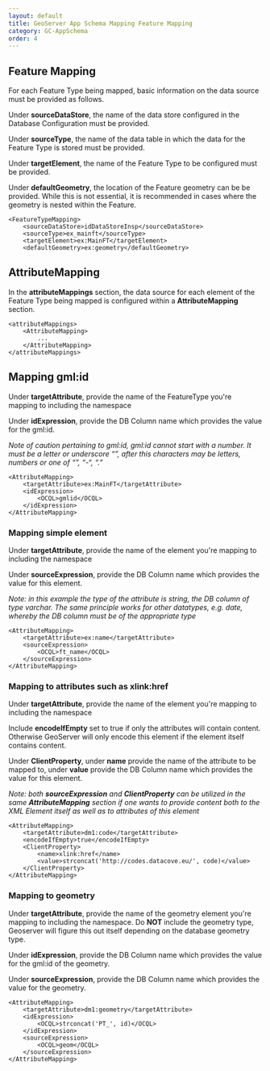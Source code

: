 ```yaml
---
layout: default
title: GeoServer App Schema Mapping Feature Mapping
category: GC-AppSchema
order: 4
---
```


## Feature Mapping
For each Feature Type being mapped, basic information on the data source must be provided as follows.

Under **sourceDataStore**, the name of the data store configured in the Database Configuration must be provided.

Under **sourceType**, the name of the data table in which the data for the Feature Type is stored must be provided.

Under **targetElement**, the name of the Feature Type to be configured must be provided.

Under **defaultGeometry**, the location of the Feature geometry can be be provided. While this is not essential, it is recommended in cases where the geometry is nested within the Feature.


```
<FeatureTypeMapping>
	<sourceDataStore>idDataStoreInsp</sourceDataStore>
	<sourceType>ex_mainft</sourceType>
	<targetElement>ex:MainFT</targetElement>
	<defaultGeometry>ex:geometry</defaultGeometry> 
```

## AttributeMapping
In the **attributeMappings** section, the data source for each element of the Feature Type being mapped is configured within a **AttributeMapping** section.
```
<attributeMappings>
	<AttributeMapping>
		...
	</AttributeMapping>
</attributeMappings>
```

## Mapping gml:id

Under **targetAttribute**, provide the name of the FeatureType you're mapping to including the namespace

Under **idExpression**, provide the DB Column name which provides the value for the gml:id.

*Note of caution pertaining to gml:id, gml:id cannot start with a number. It must be a letter or underscore “_”, after this characters may be letters, numbers or one of “_”, “-“, “.”*

```
<AttributeMapping>
	<targetAttribute>ex:MainFT</targetAttribute>
	<idExpression>
		<OCQL>gmlid</OCQL>
	</idExpression>
</AttributeMapping>
```


### Mapping simple element

Under **targetAttribute**, provide the name of the element you're mapping to including the namespace

Under **sourceExpression**, provide the DB Column name which provides the value for this element.

*Note: in this example the type of the attribute is string, the DB column of type varchar. The same principle works for other datatypes, e.g. date, whereby the DB column must be of the appropriate type*

```
<AttributeMapping>
	<targetAttribute>ex:name</targetAttribute>
	<sourceExpression>
		<OCQL>ft_name</OCQL>
	</sourceExpression>
</AttributeMapping>
```


### Mapping to attributes such as xlink:href

Under **targetAttribute**, provide the name of the element you're mapping to including the namespace

Include **encodeIfEmpty** set to true if only the attributes will contain content. Otherwise GeoServer will only encode this element if the element itself contains content.

Under **ClientProperty**, under **name** provide the name of the attribute to be mapped to, under **value** provide the DB Column name which provides the value for this element.

*Note: both **sourceExpression** and **ClientProperty** can be utilized in the same **AttributeMapping** section if one wants to provide content both to the XML Element itself as well as to attributes of this element*

```
<AttributeMapping>
	<targetAttribute>dm1:code</targetAttribute>
	<encodeIfEmpty>true</encodeIfEmpty>
	<ClientProperty>
		<name>xlink:href</name>
		<value>strconcat('http://codes.datacove.eu/', code)</value>
	</ClientProperty>
</AttributeMapping>					
```

### Mapping to geometry

Under **targetAttribute**, provide the name of the geometry element you're mapping to including the namespace. Do **NOT** include the geometry type, Geoserver will figure this out itself depending on the database geometry type.

Under **idExpression**, provide the DB Column name which provides the value for the gml:id of the geometry.

Under **sourceExpression**, provide the DB Column name which provides the value for the geometry.

```
<AttributeMapping>
	<targetAttribute>dm1:geometry</targetAttribute>
	<idExpression>
		<OCQL>strconcat('PT_', id)</OCQL>
	</idExpression>
	<sourceExpression>
		<OCQL>geom</OCQL>
	</sourceExpression>
</AttributeMapping>	
```

